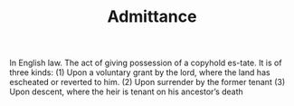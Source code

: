 ---
title: Admittance
letter: A
permalink: "/definitions/admittance.html"
body: 'In English law. The act of giving possession of a copyhold es-tate. It is of
  three kinds: (1) Upon a voluntary grant by the lord, where the land has escheated
  or reverted to him. (2) Upon surrender by the former tenant (3) Upon descent, where
  the heir is tenant on his ancestor’s death'
published_at: '2018-07-07'
source: Black's Law Dictionary
layout: post
---